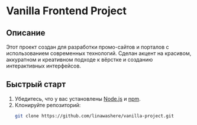 # Vanilla Frontend Project

## Описание

Этот проект создан для разработки промо-сайтов и порталов с использованием современных технологий. Сделан акцент на красивом, аккуратном и креативном подходе к вёрстке и созданию интерактивных интерфейсов.

## Быстрый старт

1. Убедитесь, что у вас установлены [Node.js](https://nodejs.org/) и [npm](https://docs.npmjs.com/about-npm).
2. Клонируйте репозиторий:
   ```bash
   git clone https://github.com/linawashere/vanilla-project.git